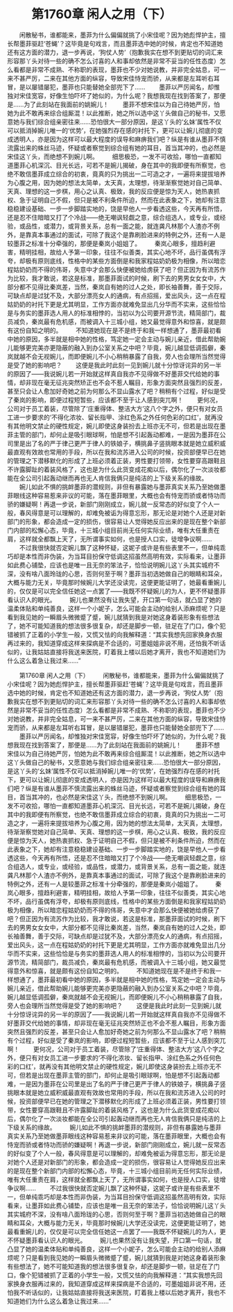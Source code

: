 # 　　第1760章 闲人之用（下）
　　闲散秘书，谁都能来，墨菲为什么偏偏就挑了小宋佳呢？因为她彪悍护主，擅长帮墨菲驱赶‘苍蝇’？这毕竟是句戏言，而且墨菲选中她的时候，肯定也不知道她还有这方面的潜力，退一步再说，‘狗仗人势’（抱歉我实在想不到更贴切的词汇来形容那丫头对待一些的确不怎么讨喜的人和事却依然是非常不妥当的任性态度）怎么看都是非常不成熟、不称职的表现，墨菲也不少对她说教，并非完全姑息，可一来不甚严厉，二来在其他方面的纵容，导致宋佳恃宠而骄，从来都是左耳听右耳冒，是以屡错屡犯，墨菲也只能替她全部兜下了……
　　墨菲以严厉闻名，却惟独对宋佳宽容，好像生怕吓坏了她似的，为什么呢？我想我现在找到答案了，那便是……为了此刻站在我面前的姚婉儿！
　　墨菲不想宋佳以为自己待她严厉，怕她为此不敢再来综合组厮混！以此推断，她之所以选中这丫头做自己的秘书，又愿意她与我们综合组亲密往来……恐怕很大一部分原因，是这丫头的‘幺妹’属性不仅可以抵消掉婉儿唯一的‘优势’，在她强烈存在感的衬托下，更可以让婉儿彻底的变成透明人，亦是因为这样可以最大程度的误导和麻痹我们吧？纵是有谁从墨菲不慎流露出来的蛛丝马迹，怀疑或者察觉到综合组有她的耳目，首当其冲的，也必然是宋佳这丫头，而绝想不到婉儿啊。
　　细思极恐，一发不可收拾，哪怕一直都知道墨菲心机深沉、目光长远，可若不是婉儿揭破，身在其中的我即便有所察觉，也绝不敢信墨菲成立综合的初衷，竟真的只为挑出一二可造之才，一遍将来提拔培养为心腹之用，因为她的想法太简单，太天真，太理想，待渐渐察觉她对自己简单、天真、理想的这一步棋，用心之认真、极致，我的反应便是惊为天人，她热衷抓权、急于证明自己不假，但只是被不利条件所迫，然而在此表象之下，她却有注意稳稳建设基础、一步一步脚踏实地的，饶是早他人一步看透这些，今天再有所悟，还是忍不住暗暗又打了个冷战——绝无嘲讽轻觑之意，综合组选人，或专业，或经验，或品性，或潜力，或背景关系，总有一面之能，就连龚凡林那个人渣亦不例外，是靠真本事通过的面试，可除了我这个是靠刷脸进来的特例之外，还有一人是较墨菲之标准十分牵强的，那便是秦岚小姐姐了。
　　秦岚心眼多，擅趋利避害，精明挂相，故给人予第一印象，往往不似善类，其实心地不坏，品行虽偶有浮夸，却极有原则底线，性格中的某些方面倒是和我家程姑奶奶极为相像，所以暗恋程姑奶奶而不得的伟哥，失意中才会那么快便被她给虏获了吧？但正因为有流苏作为比较，我才敢说，若这是标准，那墨菲面试的时候，刷下去的男男女女女中，大部分都不见得比秦岚差，当然，秦岚自有她的过人之处，即长袖善舞，善于交际，可缺点却是过犹不及，大部分漂亮女人的通病，有点招摇，爱出风头，这一点在程姑奶奶的衬托下更是尤其明显，工作方面亦就难免显出几分华而不实来，这些恰恰是与务实的墨菲选人用人的标准相悖的，当初以为公司要开源节流，精简部门，裁员减负，秦岚最有危机感，而被调入十三城小组，她又最觉得意外和惊喜，就是颇有这份自知之明的。
　　不知道她现在是不是终于和我一样想通了，墨菲最初看中她的原因，多半就是相中她的性格，笃定她一定会主动与婉儿亲近，借此帮助婉儿能够更完美亦更隐蔽的融入到办公室关系之中吧？毕竟，婉儿越显低调孤僻，秦岚就越不会无视婉儿，而即便婉儿不小心稍稍暴露了自我，旁人也会理所当然觉得是受了她的影响吧？
　　这便是我此时此刻一见到婉儿就十分惊讶诧异的另一半的原因了——我说婉儿若一开始就这样真自我亦不见得做不好墨菲交代给她的事情，却非现在毫无征兆突然矫正也不会不惹人瞩目，形象方面突然且强烈的反差，甚至只会让人愈加好奇她之前为何那么不显山露水了吧？稍稍有个过程，好似是受了秦岚的影响，即便过程短暂些，应该都不至于让人感到突兀啊！
　　更何况，公司对于员工着装，尽管除了‘庄重得体、整洁大方’这八个字之外，便只有对女员工进一步要求的‘不得化浓妆、留长指甲、涂红色系之外任何色彩的口红’，就再没有其他明文禁止的硬性规定，婉儿即使这身装扮去上班亦无不可，但若是出现在墨菲主管的部门，却何止是吸引眼球啊，怕是想不引起轰动都难，一是因为墨菲在公司里是出了名的严于律己更严于律人的铁娘子，横挑鼻子竖挑眼本就是她立威积威最直观有效故也常用的手段，所以在我和流苏进入公司的时候，投资部便早已在她的管理之下潜移默化的形成了上班必须着正装，男性要打领带，女性要穿高跟鞋且不许露脚趾的着装风格了，这也是为什么此货变成花痴以后，偶尔化了一次淡妆都能在全公司引起轰动继而再也无人肯信我俩只是纯洁的上下级关系的缘故。
　　婉儿如此不惧的挑衅墨菲的潜规则，非但有暴露她与墨菲真实关系乃至她做墨菲眼线这种容易惹来非议的可能，落在墨菲眼里，大概也会有恃宠而骄或者恃功而骄的嫌疑啊！再退一步说，新部门刚刚成立，婉儿就一反常态的好似变了个人一般，春风得意是可以理解的，却难免被诟为得意忘形，那无论是对她个人还是对新部门的形象，都会造成一定的损伤，很容易让人觉得她反应出来的是现在整个新部门内部的松懈心态，毕竟，十三城小组目前尚无任何实际业绩，唯有大任重责在肩，这样就全都飘上天了，无所谓事实如何，也是授人口实，徒增争议啊……
　　不过我很快就否定婉儿飘了这种怀疑，这妮子或许是有些表里不一，但单纯乖巧却是本性而非伪装，为当耳目扮保守低调这招虽然高明有效，实际看来，让墨菲如此费心铺垫，应该也是唯一且无奈的笨法子，恰恰说明婉儿这丫头其实城府不深，没有啥八面玲珑的心思，否则何至于啊？墨菲当初选她做自己的眼睛和耳朵，大概与能力无关，毕竟那时候婉儿大学还没读完，这便更能证明了，她最看重婉儿的，仅仅是可以完全信任她这一点罢了——我既不怀疑婉儿的为人，更不怀疑墨菲看认识人的眼光。
　　婉儿也果然没有让我失望，开口第一句话，就凸显了她的温柔体贴和单纯善良，这样一个小妮子，怎么可能会主动的给别人添麻烦呢？只是看到我见她的一瞬眉头微微蹙了蹙，婉儿就猜到我是对她这身着装形象有些想法了，她不可能知道我的想法很多很复杂，却还是脚步一顿，驻足在了门口，像个犯错被抓了正着的小学生一般，又慌又怯的向我解释道：“其实我想先回家换身衣服再过来的，我知道穿成这样来探病是不合适的，可墨姐姐非说不用，还怕我不听话似的，让我姑姑直接将我送来医院，盯着我上楼以后她才离开，我也不知道她们为什么这么着急让我过来……”

　　第1760章 闲人之用（下）
　　闲散秘书，谁都能来，墨菲为什么偏偏就挑了小宋佳呢？因为她彪悍护主，擅长帮墨菲驱赶‘苍蝇’？这毕竟是句戏言，而且墨菲选中她的时候，肯定也不知道她还有这方面的潜力，退一步再说，‘狗仗人势’（抱歉我实在想不到更贴切的词汇来形容那丫头对待一些的确不怎么讨喜的人和事却依然是非常不妥当的任性态度）怎么看都是非常不成熟、不称职的表现，墨菲也不少对她说教，并非完全姑息，可一来不甚严厉，二来在其他方面的纵容，导致宋佳恃宠而骄，从来都是左耳听右耳冒，是以屡错屡犯，墨菲也只能替她全部兜下了……
　　墨菲以严厉闻名，却惟独对宋佳宽容，好像生怕吓坏了她似的，为什么呢？我想我现在找到答案了，那便是……为了此刻站在我面前的姚婉儿！
　　墨菲不想宋佳以为自己待她严厉，怕她为此不敢再来综合组厮混！以此推断，她之所以选中这丫头做自己的秘书，又愿意她与我们综合组亲密往来……恐怕很大一部分原因，是这丫头的‘幺妹’属性不仅可以抵消掉婉儿唯一的‘优势’，在她强烈存在感的衬托下，更可以让婉儿彻底的变成透明人，亦是因为这样可以最大程度的误导和麻痹我们吧？纵是有谁从墨菲不慎流露出来的蛛丝马迹，怀疑或者察觉到综合组有她的耳目，首当其冲的，也必然是宋佳这丫头，而绝想不到婉儿啊。
　　细思极恐，一发不可收拾，哪怕一直都知道墨菲心机深沉、目光长远，可若不是婉儿揭破，身在其中的我即便有所察觉，也绝不敢信墨菲成立综合的初衷，竟真的只为挑出一二可造之才，一遍将来提拔培养为心腹之用，因为她的想法太简单，太天真，太理想，待渐渐察觉她对自己简单、天真、理想的这一步棋，用心之认真、极致，我的反应便是惊为天人，她热衷抓权、急于证明自己不假，但只是被不利条件所迫，然而在此表象之下，她却有注意稳稳建设基础、一步一步脚踏实地的，饶是早他人一步看透这些，今天再有所悟，还是忍不住暗暗又打了个冷战——绝无嘲讽轻觑之意，综合组选人，或专业，或经验，或品性，或潜力，或背景关系，总有一面之能，就连龚凡林那个人渣亦不例外，是靠真本事通过的面试，可除了我这个是靠刷脸进来的特例之外，还有一人是较墨菲之标准十分牵强的，那便是秦岚小姐姐了。
　　秦岚心眼多，擅趋利避害，精明挂相，故给人予第一印象，往往不似善类，其实心地不坏，品行虽偶有浮夸，却极有原则底线，性格中的某些方面倒是和我家程姑奶奶极为相像，所以暗恋程姑奶奶而不得的伟哥，失意中才会那么快便被她给虏获了吧？但正因为有流苏作为比较，我才敢说，若这是标准，那墨菲面试的时候，刷下去的男男女女女中，大部分都不见得比秦岚差，当然，秦岚自有她的过人之处，即长袖善舞，善于交际，可缺点却是过犹不及，大部分漂亮女人的通病，有点招摇，爱出风头，这一点在程姑奶奶的衬托下更是尤其明显，工作方面亦就难免显出几分华而不实来，这些恰恰是与务实的墨菲选人用人的标准相悖的，当初以为公司要开源节流，精简部门，裁员减负，秦岚最有危机感，而被调入十三城小组，她又最觉得意外和惊喜，就是颇有这份自知之明的。
　　不知道她现在是不是终于和我一样想通了，墨菲最初看中她的原因，多半就是相中她的性格，笃定她一定会主动与婉儿亲近，借此帮助婉儿能够更完美亦更隐蔽的融入到办公室关系之中吧？毕竟，婉儿越显低调孤僻，秦岚就越不会无视婉儿，而即便婉儿不小心稍稍暴露了自我，旁人也会理所当然觉得是受了她的影响吧？
　　这便是我此时此刻一见到婉儿就十分惊讶诧异的另一半的原因了——我说婉儿若一开始就这样真自我亦不见得做不好墨菲交代给她的事情，却非现在毫无征兆突然矫正也不会不惹人瞩目，形象方面突然且强烈的反差，甚至只会让人愈加好奇她之前为何那么不显山露水了吧？稍稍有个过程，好似是受了秦岚的影响，即便过程短暂些，应该都不至于让人感到突兀啊！
　　更何况，公司对于员工着装，尽管除了‘庄重得体、整洁大方’这八个字之外，便只有对女员工进一步要求的‘不得化浓妆、留长指甲、涂红色系之外任何色彩的口红’，就再没有其他明文禁止的硬性规定，婉儿即使这身装扮去上班亦无不可，但若是出现在墨菲主管的部门，却何止是吸引眼球啊，怕是想不引起轰动都难，一是因为墨菲在公司里是出了名的严于律己更严于律人的铁娘子，横挑鼻子竖挑眼本就是她立威积威最直观有效故也常用的手段，所以在我和流苏进入公司的时候，投资部便早已在她的管理之下潜移默化的形成了上班必须着正装，男性要打领带，女性要穿高跟鞋且不许露脚趾的着装风格了，这也是为什么此货变成花痴以后，偶尔化了一次淡妆都能在全公司引起轰动继而再也无人肯信我俩只是纯洁的上下级关系的缘故。
　　婉儿如此不惧的挑衅墨菲的潜规则，非但有暴露她与墨菲真实关系乃至她做墨菲眼线这种容易惹来非议的可能，落在墨菲眼里，大概也会有恃宠而骄或者恃功而骄的嫌疑啊！再退一步说，新部门刚刚成立，婉儿就一反常态的好似变了个人一般，春风得意是可以理解的，却难免被诟为得意忘形，那无论是对她个人还是对新部门的形象，都会造成一定的损伤，很容易让人觉得她反应出来的是现在整个新部门内部的松懈心态，毕竟，十三城小组目前尚无任何实际业绩，唯有大任重责在肩，这样就全都飘上天了，无所谓事实如何，也是授人口实，徒增争议啊……
　　不过我很快就否定婉儿飘了这种怀疑，这妮子或许是有些表里不一，但单纯乖巧却是本性而非伪装，为当耳目扮保守低调这招虽然高明有效，实际看来，让墨菲如此费心铺垫，应该也是唯一且无奈的笨法子，恰恰说明婉儿这丫头其实城府不深，没有啥八面玲珑的心思，否则何至于啊？墨菲当初选她做自己的眼睛和耳朵，大概与能力无关，毕竟那时候婉儿大学还没读完，这便更能证明了，她最看重婉儿的，仅仅是可以完全信任她这一点罢了——我既不怀疑婉儿的为人，更不怀疑墨菲看认识人的眼光。
　　婉儿也果然没有让我失望，开口第一句话，就凸显了她的温柔体贴和单纯善良，这样一个小妮子，怎么可能会主动的给别人添麻烦呢？只是看到我见她的一瞬眉头微微蹙了蹙，婉儿就猜到我是对她这身着装形象有些想法了，她不可能知道我的想法很多很复杂，却还是脚步一顿，驻足在了门口，像个犯错被抓了正着的小学生一般，又慌又怯的向我解释道：“其实我想先回家换身衣服再过来的，我知道穿成这样来探病是不合适的，可墨姐姐非说不用，还怕我不听话似的，让我姑姑直接将我送来医院，盯着我上楼以后她才离开，我也不知道她们为什么这么着急让我过来……”
